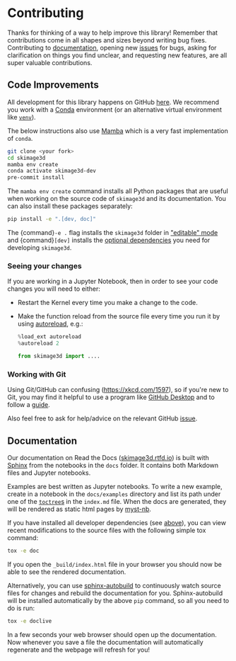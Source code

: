 # Contributing

Thanks for thinking of a way to help improve this library! Remember that contributions come in all shapes and sizes beyond writing bug fixes. Contributing to [documentation](#documentation), opening new [issues](https://github.com/dennisbrookner/skimage3d/issues) for bugs, asking for clarification on things you find unclear, and requesting new features, are all super valuable contributions.

## Code Improvements

All development for this library happens on GitHub [here](https://github.com/dennisbrookner/skimage3d). We recommend you work with a [Conda](https://www.anaconda.com/products/individual) environment (or an alternative virtual environment like [`venv`](https://docs.python.org/3/library/venv.html)).

The below instructions also use [Mamba](https://github.com/mamba-org/mamba#the-fast-cross-platform-package-manager) which is a very fast implementation of `conda`.

```bash
git clone <your fork>
cd skimage3d
mamba env create
conda activate skimage3d-dev
pre-commit install
```

The `mamba env create` command installs all Python packages that are useful when working on the source code of `skimage3d` and its documentation. You can also install these packages separately:

```bash
pip install -e ".[dev, doc]"
```

The {command}`-e .` flag installs the `skimage3d` folder in ["editable" mode](https://pip.pypa.io/en/stable/cli/pip_install/#editable-installs) and {command}`[dev]` installs the [optional dependencies](https://setuptools.readthedocs.io/en/latest/userguide/dependency_management.html#optional-dependencies) you need for developing `skimage3d`.

### Seeing your changes

If you are working in a Jupyter Notebook, then in order to see your code changes you will need to either:

- Restart the Kernel every time you make a change to the code.
- Make the function reload from the source file every time you run it by using [autoreload](https://ipython.readthedocs.io/en/stable/config/extensions/autoreload.html), e.g.:

  ```python
  %load_ext autoreload
  %autoreload 2

  from skimage3d import ....
  ```

### Working with Git

Using Git/GitHub can confusing (<https://xkcd.com/1597>), so if you're new to Git, you may find it helpful to use a program like [GitHub Desktop](https://desktop.github.com) and to follow a [guide](https://github.com/firstcontributions/first-contributions#first-contributions).

Also feel free to ask for help/advice on the relevant GitHub [issue](https://github.com/dennisbrookner/skimage3d/issues).

## Documentation

Our documentation on Read the Docs ([skimage3d.rtfd.io](https://skimage3d.readthedocs.io)) is built with [Sphinx](https://www.sphinx-doc.org) from the notebooks in the `docs` folder. It contains both Markdown files and Jupyter notebooks.

Examples are best written as Jupyter notebooks. To write a new example, create in a notebook in the `docs/examples` directory and list its path under one of the [`toctree`s](https://www.sphinx-doc.org/en/master/usage/restructuredtext/directives.html#directive-toctree) in the `index.md` file. When the docs are generated, they will be rendered as static html pages by [myst-nb](https://myst-nb.readthedocs.io).

If you have installed all developer dependencies (see [above](#contributing)), you can view recent modifications to the source files with the following simple tox command:

```bash
tox -e doc
```

If you open the `_build/index.html` file in your browser you should now be able to see the rendered documentation.

Alternatively, you can use [sphinx-autobuild](https://github.com/executablebooks/sphinx-autobuild) to continuously watch source files for changes and rebuild the documentation for you. Sphinx-autobuild will be installed automatically by the above `pip` command, so all you need to do is run:

```bash
tox -e doclive
```

In a few seconds your web browser should open up the documentation. Now whenever you save a file the documentation will automatically regenerate and the webpage will refresh for you!
